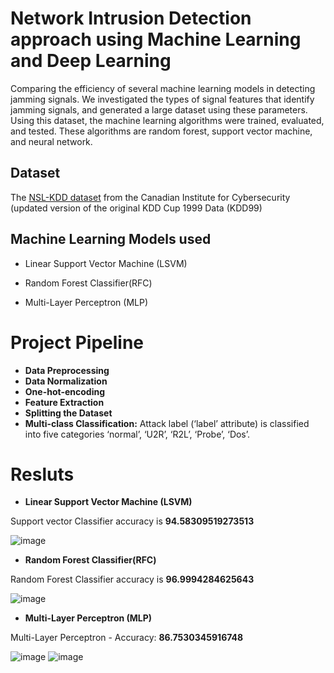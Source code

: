 # Network Intrusion Detection approach using Machine Learning and Deep Learning 

Comparing the efficiency of several machine learning models in detecting jamming signals. We investigated the types of signal features that identify jamming signals, and generated a large dataset using these parameters. Using this dataset, the machine learning algorithms were trained, evaluated, and tested. These algorithms are random forest, support vector machine, and neural network.

## Dataset
The [NSL-KDD dataset](https://www.unb.ca/cic/datasets/nsl.html) from the Canadian Institute for Cybersecurity (updated version of the original KDD Cup 1999 Data (KDD99) 

## Machine Learning Models used

 - Linear Support Vector Machine (LSVM)

 - Random Forest Classifier(RFC)

 - Multi-Layer Perceptron (MLP)
 
# Project Pipeline

 - **Data Preprocessing**
 - **Data Normalization**
 - **One-hot-encoding**
 - **Feature Extraction**
 - **Splitting the Dataset**
 - **Multi-class Classification:** Attack label (‘label’ attribute) is classified into five categories ‘normal’, ‘U2R’, ‘R2L’, ‘Probe’, ‘Dos’.


# Resluts

 - **Linear Support Vector Machine (LSVM)**
 
 Support vector Classifier accuracy is **94.58309519273513**

![image](https://user-images.githubusercontent.com/65992809/181593352-d2e6ef7c-04a7-42f1-9917-070da6e4a535.png)

 - **Random Forest Classifier(RFC)**

Random Forest Classifier accuracy is  **96.9994284625643**

![image](https://user-images.githubusercontent.com/65992809/181593654-055cabb7-1bf1-46d1-b6d2-57c543a608e6.png)

 - **Multi-Layer Perceptron (MLP)**
 
 Multi-Layer Perceptron - Accuracy: **86.7530345916748**
 
![image](https://user-images.githubusercontent.com/65992809/181593970-32b0a1b7-cc04-4dea-9068-b9cbd677c9b1.png)
![image](https://user-images.githubusercontent.com/65992809/181593986-f4c65364-a6fd-4aeb-96a4-8c2ffddf8010.png)


